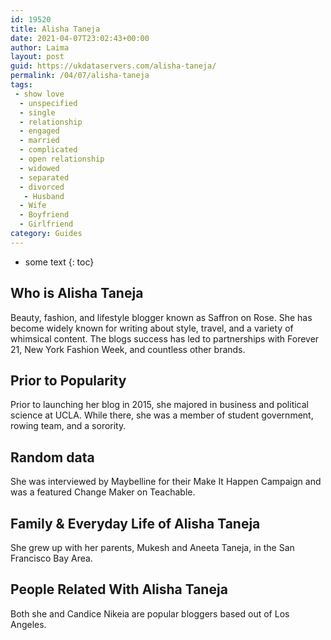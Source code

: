 ```yaml
---
id: 19520
title: Alisha Taneja
date: 2021-04-07T23:02:43+00:00
author: Laima
layout: post
guid: https://ukdataservers.com/alisha-taneja/
permalink: /04/07/alisha-taneja
tags:
 - show love
  - unspecified
  - single
  - relationship
  - engaged
  - married
  - complicated
  - open relationship
  - widowed
  - separated
  - divorced
   - Husband
  - Wife
  - Boyfriend
  - Girlfriend
category: Guides
---
```


* some text
{: toc}


## Who is Alisha Taneja
                  
                  
                  
Beauty, fashion, and lifestyle blogger known as Saffron on Rose. She has become widely known for writing about style, travel, and a variety of whimsical content. The blogs success has led to partnerships with Forever 21, New York Fashion Week, and countless other brands.
                  
              
            
              
            
                
                
                
## Prior to Popularity
                  
                  
                  
Prior to launching her blog in 2015, she majored in business and political science at UCLA. While there, she was a member of student government, rowing team, and a sorority.
                  
              
            
              
            
                
                
                
## Random data
                  
                  
                  
She was interviewed by Maybelline for their Make It Happen Campaign and was a featured Change Maker on Teachable.
                  
              
            
              
            
                
                
                
## Family & Everyday Life of Alisha Taneja
                  
                  
                  
She grew up with her parents, Mukesh and Aneeta Taneja, in the San Francisco Bay Area.
                  
              
            
              
            
                
                
                
## People Related With Alisha Taneja
                  
                  
                  
Both she and Candice Nikeia are popular bloggers based out of Los Angeles.
                  
              
            
              
            
                
              
            
              
              
            
            
              
            
          
          
          